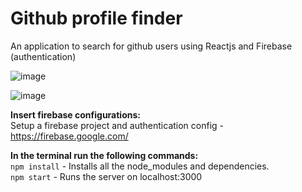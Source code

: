 # Github profile finder

An application to search for github users using Reactjs and Firebase (authentication)

![image](https://user-images.githubusercontent.com/65223389/118636093-f1671c80-b7f1-11eb-9cb2-2d0246ff9e06.png)

![image](https://user-images.githubusercontent.com/65223389/118636311-2f644080-b7f2-11eb-9749-92c7dd0f9d12.png)

**Insert firebase configurations:** <br />
Setup a firebase project and authentication config - https://firebase.google.com/


**In the terminal run the following commands:** <br />
`npm install` - Installs all the node_modules and dependencies. <br />
`npm start` - Runs the server on localhost:3000 <br />
